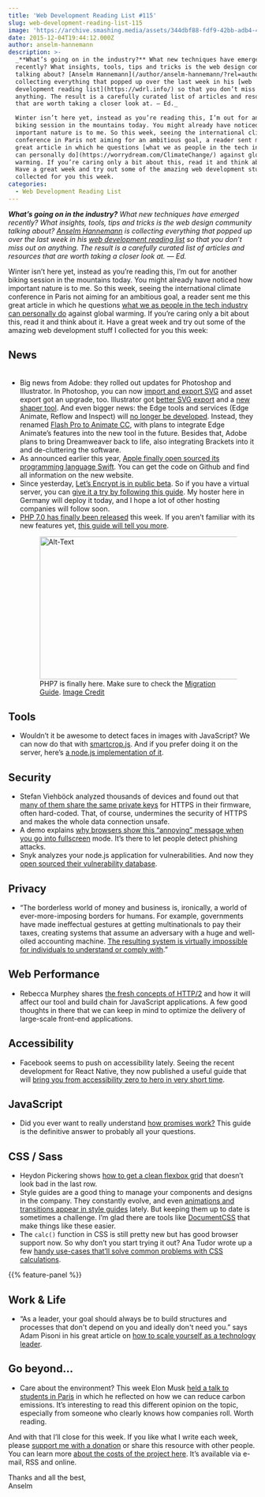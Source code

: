 ```yaml
---
title: 'Web Development Reading List #115'
slug: web-development-reading-list-115
image: 'https://archive.smashing.media/assets/344dbf88-fdf9-42bb-adb4-46f01eedd629/84a588ba-52f3-482d-9035-1c5b94f221c4/php7-is-here.jpg'
date: 2015-12-04T19:44:12.000Z
author: anselm-hannemann
description: >-
  _**What’s going on in the industry?** What new techniques have emerged
  recently? What insights, tools, tips and tricks is the web design community
  talking about? [Anselm Hannemann](/author/anselm-hannemann/?rel=author) is
  collecting everything that popped up over the last week in his [web
  development reading list](https://wdrl.info/) so that you don’t miss out on
  anything. The result is a carefully curated list of articles and resources
  that are worth taking a closer look at. — Ed._

  Winter isn’t here yet, instead as you’re reading this, I’m out for another
  biking session in the mountains today. You might already have noticed how
  important nature is to me. So this week, seeing the international climate
  conference in Paris not aiming for an ambitious goal, a reader sent me this
  great article in which he questions [what we as people in the tech industry
  can personally do](https://worrydream.com/ClimateChange/) against global
  warming. If you’re caring only a bit about this, read it and think about it.
  Have a great week and try out some of the amazing web development stuff I
  collected for you this week.
categories:
  - Web Development Reading List
---
```

_**What’s going on in the industry?** What new techniques have emerged recently? What insights, tools, tips and tricks is the web design community talking about? [Anselm Hannemann](/author/anselm-hannemann/?rel=author) is collecting everything that popped up over the last week in his [web development reading list](https://wdrl.info/) so that you don’t miss out on anything. The result is a carefully curated list of articles and resources that are worth taking a closer look at. — Ed._

Winter isn’t here yet, instead as you’re reading this, I’m out for another biking session in the mountains today. You might already have noticed how important nature is to me. So this week, seeing the international climate conference in Paris not aiming for an ambitious goal, a reader sent me this great article in which he questions [what we as people in the tech industry can personally do](https://worrydream.com/ClimateChange/) against global warming. If you’re caring only a bit about this, read it and think about it. Have a great week and try out some of the amazing web development stuff I collected for you this week:

## News

<ul><br>
<li>
Big news from Adobe: they rolled out updates for Photoshop and Illustrator. In Photoshop, you can now <a href="https://blogs.adobe.com/photoshop/2015/11/photoshop-cc-2015-and-fuse-cc-preview-available-today.html">import and export SVG</a> and asset export got an upgrade, too. Illustrator got <a href="https://helpx.adobe.com/illustrator/how-to/export-svg.html">better SVG export</a> and a <a href="https://blogs.adobe.com/adobeillustrator/2015/11/the-latest-release-of-illustrator-cc-is-here.html">new shaper tool</a>. And even bigger news: the Edge tools and services (Edge Animate, Reflow and Inspect) will <a href="https://blogs.adobe.com/creativecloud/update-about-edge-tools-and-services/?scid=social55826686">no longer be developed</a>. Instead, they renamed <a href="https://blogs.adobe.com/flashpro/welcome-adobe-animate-cc-a-new-era-for-flash-professional/">Flash Pro to Animate CC</a>, with plans to integrate Edge Animate’s features into the new tool in the future. Besides that, Adobe plans to bring Dreamweaver back to life, also integrating Brackets into it and de-cluttering the software.</li>
<li>As announced earlier this year, <a href="https://swift.org/">Apple finally open sourced its programming language Swift</a>. You can get the code on Github and find all information on the new website.</li>
<li>Since yesterday, <a href="https://letsencrypt.org/2015/12/03/entering-public-beta.html">Let’s Encrypt is in public beta</a>. So if you have a virtual server, you can <a href="https://timkadlec.com/2015/12/taking-lets-encrypt-for-a-spin/">give it a try by following this guide</a>. My hoster here in Germany will deploy it today, and I hope a lot of other hosting companies will follow soon.</li>
<li><a href="https://secure.php.net/ChangeLog-7.php#7.0.0">PHP 7.0 has finally been released</a> this week. If you aren’t familiar with its new features yet, <a href="https://laracasts.com/series/php7-up-and-running">this guide will tell you more</a>.</li>
<figure class="fwi"><a href="https://secure.php.net/archive/2015.php#id2015-12-03-1"><img loading="lazy" decoding="async"  src="https://archive.smashing.media/assets/344dbf88-fdf9-42bb-adb4-46f01eedd629/84a588ba-52f3-482d-9035-1c5b94f221c4/php7-is-here.jpg" width="500" height="289" alt="Alt-Text" /></a><figcaption>PHP7 is finally here. Make sure to check the <a href="https://php.net/manual/de/migration70.php">Migration Guide</a>. <a href="https://pixabay.com/es/elefante-plastilina-modelo-animales-20071/">Image Credit</a></figcaption></figure>

</ul>

## Tools

*   Wouldn’t it be awesome to detect faces in images with JavaScript? We can now do that with [smartcrop.js](https://github.com/jwagner/smartcrop.js). And if you prefer doing it on the server, here’s [a node.js implementation of it](https://www.npmjs.com/package/smartcrop-node).</p>

## Security

*   Stefan Viehböck analyzed thousands of devices and found out that [many of them share the same private keys](https://www.scmagazine.com/nine-percent-of-https-hosts-on-the-web-share-the-same-private-keys/article/456385/) for HTTPS in their firmware, often hard-coded. That, of course, undermines the security of HTTPS and makes the whole data connection unsafe.
*   A demo explains [why browsers show this “annoying” message when you go into fullscreen](https://feross.org/html5-fullscreen-api-attack/) mode. It’s there to let people detect phishing attacks.
*   Snyk analyzes your node.js application for vulnerabilities. And now they [open sourced their vulnerability database](https://github.com/Snyk/vulndb).</p>

## Privacy

*   “The borderless world of money and business is, ironically, a world of ever-more-imposing borders for humans. For example, governments have made ineffectual gestures at getting multinationals to pay their taxes, creating systems that assume an adversary with a huge and well-oiled accounting machine. [The resulting system is virtually impossible for individuals to understand or comply with](https://boingboing.net/2015/12/01/ironically-modern-surveillanc.html).”

## Web Performance

*   Rebecca Murphey shares [the fresh concepts of HTTP/2](https://rmurphey.com/blog/2015/11/25/building-for-http2) and how it will affect our tool and build chain for JavaScript applications. A few good thoughts in there that we can keep in mind to optimize the delivery of large-scale front-end applications.</p>

## Accessibility

*   Facebook seems to push on accessibility lately. Seeing the recent development for React Native, they now published a useful guide that will [bring you from accessibility zero to hero in very short time](https://accessibility.parseapp.com/).</p>

## JavaScript

*   Did you ever want to really understand [how promises work?](https://robotlolita.me/2015/11/15/how-do-promises-work.html) This guide is the definitive answer to probably all your questions.</p>

## CSS / Sass

*   Heydon Pickering shows [how to get a clean flexbox grid](https://medium.com/@Heydon/flexbox-grid-finesse-4d22b80bfee1#.urvo8w81x) that doesn’t look bad in the last row.
*   Style guides are a good thing to manage your components and designs in the company. They constantly evolve, and even [animations and transitions appear in style guides](https://24ways.org/2015/animating-your-brand/) lately. But keeping them up to date is sometimes a challenge. I’m glad there are tools like [DocumentCSS](https://documentcss.com/) that make things like these easier.
*   The `calc()` function in CSS is still pretty new but has good browser support now. So why don’t you start trying it out? Ana Tudor wrote up a few [handy use-cases that’ll solve common problems with CSS calculations](https://www.smashingmagazine.com/2015/12/getting-started-css-calc-techniques/).

{{% feature-panel %}}

## Work & Life

*   “As a leader, your goal should always be to build structures and processes that don't depend on you and ideally don't need you.” says Adam Pisoni in his great article on [how to scale yourself as a technology leader](https://firstround.com/review/the-keys-to-scaling-yourself-as-a-technology-leader/).</p>

## Go beyond…

*   Care about the environment? This week Elon Musk [held a talk to students in Paris](https://fortune.com/2015/12/02/elon-musk-carbon-tax-paris/) in which he reflected on how we can reduce carbon emissions. It’s interesting to read this different opinion on the topic, especially from someone who clearly knows how companies roll. Worth reading.

And with that I’ll close for this week. If you like what I write each week, please [support me with a donation](https://wdrl.info/donate) or share this resource with other people. You can learn more [about the costs of the project here](https://wdrl.info/costs/). It’s available via e-mail, RSS and online.

Thanks and all the best,  
Anselm

